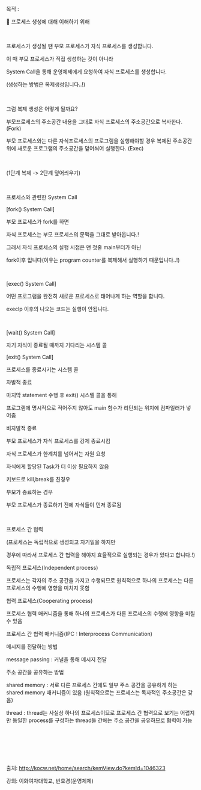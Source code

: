 목적 :

🔎 프로세스 생성에 대해 이해하기 위해

​

프로세스가 생성될 땐 부모 프로세스가 자식 프로세스를 생성합니다.

이 때 부모 프로세스가 직접 생성하는 것이 아니라

System Call을 통해 운영체제에게 요청하여 자식 프로세스를 생성합니다.

(생성하는 방법은 복제생성입니다..!)

​

그럼 복제 생성은 어떻게 될까요?

부모프로세스의 주소공간 내용을 그대로 자식 프로세스의 주소공간으로 복사한다. (Fork)

부모 프로세스와는 다른 자식프로세스의 프로그램을 실행해야할 경우 복제된 주소공간 위에 새로운 프로그램의 주소공간을 덮어씌어 실행한다. (Exec)

​

(1단계 복제 -> 2단계 덮어씌우기)

​

프로세스와 관련한 System Call

[fork() System Call]


부모 프로세스가 fork를 하면

자식 프로세스는 부모 프로세스의 문맥을 그대로 받아옵니다.!

그래서 자식 프로세스의 실행 시점은 맨 첫줄 main부터가 아닌

fork이후 입니다(이유는 program counter를 복제해서 실행하기 때문입니다..!) 

​

[exec() System Call]

어떤 프로그램을 완전히 새로운 프로세스로 태어나게 하는 역할을 합니다. 


execlp 이후의 나오는 코드는 실행이 안됩니다.

​

[wait() System Call]

자기 자식이 종료될 때까지 기다리는 시스템 콜


[exit() System Call]

프로세스를 종료시키는 시스템 콜

자발적 종료

마지막 statement 수행 후 exit() 시스텔 콜을 통해

프로그램에 명시적으로 적어주지 않아도 main 함수가 리턴되는 위치에 컴파일러가 넣어줌

비자발적 종료

부모 프로세스가 자식 프로세스를 강제 종료시킴

자식 프로세스가 한계치를 넘어서는 자원 요청

자식에게 할당된 Task가 더 이상 필요하지 않음

키보드로 kill,break를 친경우

부모가 종료하는 경우

부모 프로세스가 종료하기 전에 자식들이 먼저 종료됨

​

프로세스 간 협력

(프로세스는 독립적으로 생성되고 자기일을 하지만

경우에 따라서 프로세스 간 협력을 해야지 효율적으로 실행되는 경우가 있다고 합니다.!)

독립적 프로세스(Independent process)

프로세스는 각자의 주소 공간을 가지고 수행되므로 원칙적으로 하나의 프로세스는 다른 프로세스의 수행에 영향을 미치지 못함

협력 프로세스(Cooperating process)

프로세스 협력 매커니즘을 통해 하나의 프로세스가 다른 프로세스의 수행에 영향을 미칠 수 있음

프로세스 간 협력 매커니즘(IPC : Interprocess Communication)

메시지를 전달하는 방법

message passing : 커널을 통해 메시지 전달

주소 공간을 공유하는 방법

shared memory : 서로 다른 프로세스 간에도 일부 주소 공간을 공유하게 하는 shared memory 매커니즘이 있음 (원칙적으로는 프로세스는 독자적인 주소공간은 갖음)

thread : thread는 사실상 하나의 프로세스이므로 프로세스 간 협력으로 보기는 어렵지만 동일한 process를 구성하는 thread들 간에는 주소 공간을 공유하므로 협력이 가능


​

​

​

출처: http://kocw.net/home/search/kemView.do?kemId=1046323

강의: 이화여자대학교, 반효경(운영체제)